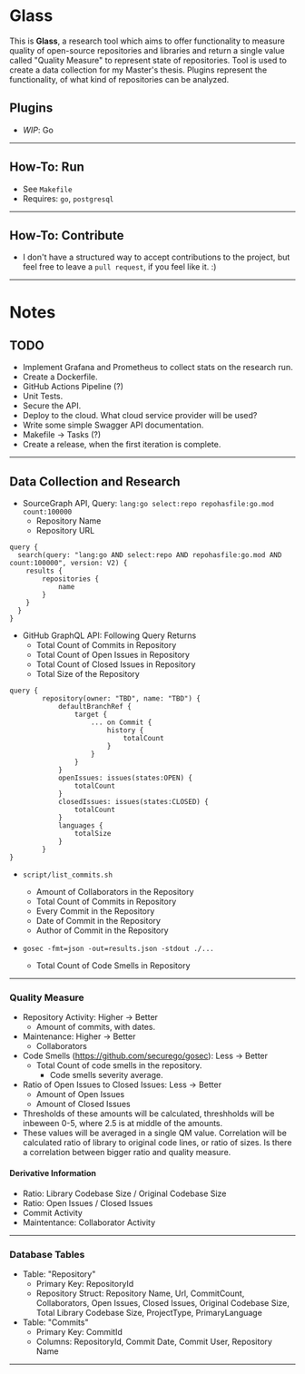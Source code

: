 # Glass

This is **Glass**, a research tool which aims to offer functionality to measure quality of open-source repositories and libraries and return a single value called "Quality Measure" to represent state of repositories. Tool is used to create a data collection for my Master's thesis. Plugins represent the functionality, of what kind of repositories can be analyzed.

## Plugins

- *WIP*: Go

---

## How-To: Run

- See `Makefile`
- Requires: `go`, `postgresql`

---

## How-To: Contribute

- I don't have a structured way to accept contributions to the project, but feel free to leave a `pull request`, if you feel like it. :)

---

# Notes

## TODO

- Implement Grafana and Prometheus to collect stats on the research run.
- Create a Dockerfile.
- GitHub Actions Pipeline (?)
- Unit Tests.
- Secure the API.
- Deploy to the cloud. What cloud service provider will be used?
- Write some simple Swagger API documentation.
- Makefile -> Tasks (?)
- Create a release, when the first iteration is complete.

---

## Data Collection and Research

- SourceGraph API, Query: `lang:go select:repo repohasfile:go.mod count:100000`
    - Repository Name
    - Repository URL

```
query {
  search(query: "lang:go AND select:repo AND repohasfile:go.mod AND count:100000", version: V2) {
    results {
        repositories {
            name
        }
    }
  }
}
```

- GitHub GraphQL API: Following Query Returns
    - Total Count of Commits in Repository
    - Total Count of Open Issues in Repository
    - Total Count of Closed Issues in Repository
    - Total Size of the Repository

```
query {
        repository(owner: "TBD", name: "TBD") {
            defaultBranchRef {
                target {
                    ... on Commit {
                        history {
                            totalCount
                        }
                    }
                }
            }
            openIssues: issues(states:OPEN) {
                totalCount
            }
            closedIssues: issues(states:CLOSED) {
                totalCount
            }
            languages {
                totalSize
            }
        }
}
```

- `script/list_commits.sh`
    - Amount of Collaborators in the Repository
    - Total Count of Commits in Repository
    - Every Commit in the Repository
    - Date of Commit in the Repository
    - Author of Commit in the Repository


- `gosec -fmt=json -out=results.json -stdout ./...`
    - Total Count of Code Smells in Repository

---

### Quality Measure

- Repository Activity: Higher -> Better
    - Amount of commits, with dates.
- Maintenance: Higher -> Better
    - Collaborators 
- Code Smells (https://github.com/securego/gosec): Less -> Better
    - Total Count of code smells in the repository.
        - Code smells severity average.
- Ratio of Open Issues to Closed Issues: Less -> Better
    - Amount of Open Issues
    - Amount of Closed Issues
- Thresholds of these amounts will be calculated, threshholds will be inbeween 0-5, where 2.5 is at middle of the amounts.
- These values will be averaged in a single QM value. Correlation will be calculated ratio of library to original code lines, or ratio of sizes. Is there a correlation between bigger ratio and quality measure.

#### Derivative Information

- Ratio: Library Codebase Size / Original Codebase Size
- Ratio: Open Issues / Closed Issues
- Commit Activity
- Maintentance: Collaborator Activity

---

### Database Tables

- Table: "Repository"
    - Primary Key: RepositoryId
    - Repository Struct: Repository Name, Url, CommitCount, Collaborators, Open Issues, Closed Issues, Original Codebase Size, Total Library Codebase Size, ProjectType, PrimaryLanguage
- Table: "Commits"
    - Primary Key: CommitId
    - Columns: RepositoryId, Commit Date, Commit User, Repository Name

---
